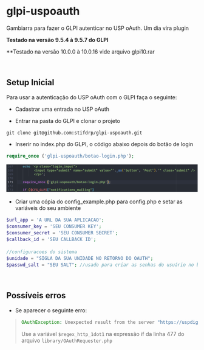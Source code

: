 # glpi-uspoauth
Gambiarra para fazer o GLPI autenticar no USP oAuth. Um dia vira plugin

**Testado na versão 9.5.4 à 9.5.7 do GLPI**

**Testado na versão 10.0.0 à 10.0.16 vide arquivo glpi10.rar

&nbsp;

## Setup Inicial

Para usar a autenticação do USP oAuth com o GLPI faça o seguinte:

- Cadastrar uma entrada no USP oAuth

- Entrar na pasta do GLPI e clonar o projeto

```
git clone git@github.com:stifdrp/glpi-uspoauth.git
```
 
- Inserir no index.php do GLPI, o código abaixo depois do botão de login
```php 
require_once ('glpi-uspoauth/botao-login.php');
```

![Código inserido](https://github.com/stifdrp/readme-images/blob/main/insert-code-glpi-uspoauth.png?raw=true)


- Criar uma cópia do config_example.php para config.php e setar as variáveis do seu ambiente
```php
$url_app = 'A URL DA SUA APLICACAO';
$consumer_key = 'SEU CONSUMER KEY';
$consumer_secret = 'SEU CONSUMER SECRET';
$callback_id = 'SEU CALLBACK ID';

//configuracoes do sistema
$unidade = "SIGLA DA SUA UNIDADE NO RETORNO DO OAUTH";
$passwd_salt = "SEU SALT"; //usado para criar as senhas do usuário no banco do GLPI
```

&nbsp;

## Possíveis erros

- Se aparecer o seguinte erro:
> ```php
> OAuthException: Unexpected result from the server "https://uspdigital.usp.br/wsusuario/oauth/request_token" () while requesting a request tokenobject(OAuthException2)
> ```
> 
> Use a variável `$regex_http_1dot1` na expressão if da linha 477 do arquivo `library/OAuthRequester.php`
